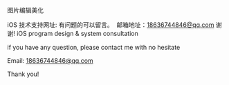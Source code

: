 图片编辑美化

iOS 技术支持网址:
有问题的可以留言。 
邮箱地址：18636744846@qq.com
谢谢!
iOS program design & system consultation

if you have any question, please contact me with no hesitate

Email: 18636744846@qq.com

Thank you!
